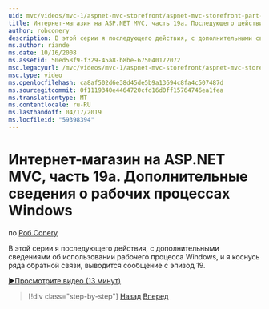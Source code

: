```yaml
---
uid: mvc/videos/mvc-1/aspnet-mvc-storefront/aspnet-mvc-storefront-part-19a-windows-workflow-followup
title: Интернет-магазин на ASP.NET MVC, часть 19а. Последующего действия рабочего процесса Windows | Документация Майкрософт
author: robconery
description: В этой серии я последующего действия, с дополнительными сведениями об использовании рабочего процесса Windows, и я коснусь ряда обратной связи, выводится сообщение с эпизод 19.
ms.author: riande
ms.date: 10/16/2008
ms.assetid: 50ed58f9-f329-45a8-b8be-675040172072
msc.legacyurl: /mvc/videos/mvc-1/aspnet-mvc-storefront/aspnet-mvc-storefront-part-19a-windows-workflow-followup
msc.type: video
ms.openlocfilehash: ca8af502d6e38d45de5b9a13694c8fa4c507487d
ms.sourcegitcommit: 0f1119340e4464720cfd16d0ff15764746ea1fea
ms.translationtype: MT
ms.contentlocale: ru-RU
ms.lasthandoff: 04/17/2019
ms.locfileid: "59398394"
---
```

# <a name="aspnet-mvc-storefront-part-19a-windows-workflow-followup"></a>Интернет-магазин на ASP.NET MVC, часть 19а. Дополнительные сведения о рабочих процессах Windows

по [Роб Conery](https://github.com/robconery)

В этой серии я последующего действия, с дополнительными сведениями об использовании рабочего процесса Windows, и я коснусь ряда обратной связи, выводится сообщение с эпизод 19.

[&#9654;Просмотрите видео (13 минут)](https://channel9.msdn.com/Blogs/ASP-NET-Site-Videos/aspnet-mvc-storefront-part-19a-windows-workflow-followup)

> [!div class="step-by-step"]
> [Назад](aspnet-mvc-storefront-part-19-processing-orders-with-windows-workflow.md)
> [Вперед](aspnet-mvc-storefront-part-20-logging.md)
